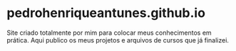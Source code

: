 # pedrohenriqueantunes.github.io
 Site criado totalmente por mim para colocar meus conhecimentos em prática.
 Aqui publico os meus projetos e arquivos de cursos que já finalizei.